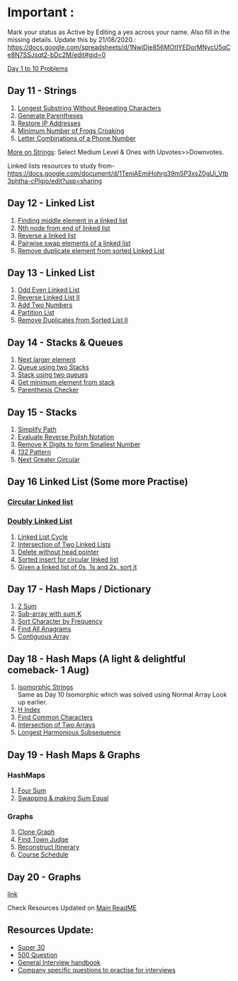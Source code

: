# Important :
 Mark your status as Active by Editing a yes across your name. Also fill in the missing details. Update this by 21/08/2020.:  https://docs.google.com/spreadsheets/d/1NwiDje856MOtIYEDorMNycU5qCe8N7SSJsqt2-bDc2M/edit#gid=0 <br>
 
[Day 1 to 10 Problems ](https://github.com/AasthaGithub/DSA_Team12_Uplift_Project/blob/master/ReadME_1to10.md)

## Day 11 - Strings

1. [Longest Substring Without Repeating Characters](https://leetcode.com/problems/longest-substring-without-repeating-characters/)
2. [Generate Parentheses](https://leetcode.com/problems/generate-parentheses/)
3. [Restore IP Addresses](https://leetcode.com/problems/restore-ip-addresses/)
4. [Minimum Number of Frogs Croaking](https://leetcode.com/problems/minimum-number-of-frogs-croaking/)
5. [Letter Combinations of a Phone Number](https://leetcode.com/problems/letter-combinations-of-a-phone-number/)<br>

[More on Strings](https://leetcode.com/tag/string/): Select Medium Level & Ones with Upvotes>>Downvotes. <br>

Linked lists resources to study from- https://docs.google.com/document/d/1TeniAEmiHohrg39m5P3xsZ0gUi_Vtb3phtha-cPIgio/edit?usp=sharing

## Day 12 - Linked List
1. [Finding middle element in a linked list](https://practice.geeksforgeeks.org/problems/finding-middle-element-in-a-linked-list/1) <br>
2. [Nth node from end of linked list](https://practice.geeksforgeeks.org/problems/nth-node-from-end-of-linked-list/1) <br>
3. [Reverse a linked list](https://practice.geeksforgeeks.org/problems/reverse-a-linked-list/1) <br>
4. [Pairwise swap elements of a linked list](https://practice.geeksforgeeks.org/problems/pairwise-swap-elements-of-a-linked-list-by-swapping-data/1) <br>
5. [Remove duplicate element from sorted Linked List](https://practice.geeksforgeeks.org/problems/remove-duplicate-element-from-sorted-linked-list/1) <br>

## Day 13 - Linked List
1. [Odd Even Linked List](https://leetcode.com/problems/odd-even-linked-list/) <br>
2. [Reverse Linked List II](https://leetcode.com/problems/reverse-linked-list-ii/) <br>
3. [Add Two Numbers](https://leetcode.com/problems/add-two-numbers/) <br>
4. [Partition List](https://leetcode.com/problems/partition-list/)
5. [Remove Duplicates from Sorted List II](https://leetcode.com/problems/remove-duplicates-from-sorted-list-ii/) <br>

## Day 14 - Stacks & Queues
1. [Next larger element](https://practice.geeksforgeeks.org/problems/next-larger-element/0) <br>
2. [Queue using two Stacks](https://practice.geeksforgeeks.org/problems/queue-using-two-stacks/1) <br>
3. [Stack using two queues](https://practice.geeksforgeeks.org/problems/stack-using-two-queues/1) <br>
4. [Get minimum element from stack](https://practice.geeksforgeeks.org/problems/get-minimum-element-from-stack/1) <br>
5. [Parenthesis Checker](https://practice.geeksforgeeks.org/problems/parenthesis-checker/0) <br>

## Day 15 - Stacks 
1. [Simplify Path](https://leetcode.com/problems/simplify-path/) <br>
2. [Evaluate Reverse Polish Notation](https://leetcode.com/problems/evaluate-reverse-polish-notation/) <br>
3. [Remove K Digits to form Smallest Number](https://leetcode.com/problems/remove-k-digits/) <br>
4. [132 Pattern](https://leetcode.com/problems/132-pattern/) <br>
5. [Next Greater Circular](https://leetcode.com/problems/next-greater-element-ii/) <br>

## Day 16 Linked List (Some more Practise)
### [Circular Linked list](https://www.geeksforgeeks.org/circular-linked-list/) <br>
### [Doubly Linked List](https://www.geeksforgeeks.org/doubly-linked-list/) <br>
1. [Linked List Cycle](https://leetcode.com/problems/linked-list-cycle/) <br>
2. [Intersection of Two Linked Lists](https://leetcode.com/problems/intersection-of-two-linked-lists/) <br>
3. [Delete without head pointer](https://practice.geeksforgeeks.org/problems/delete-without-head-pointer/1) <br>
4. [Sorted insert for circular linked list](https://practice.geeksforgeeks.org/problems/sorted-insert-for-circular-linked-list/1) <br>
5. [Given a linked list of 0s, 1s and 2s, sort it](https://practice.geeksforgeeks.org/problems/given-a-linked-list-of-0s-1s-and-2s-sort-it/1) <br>

## Day 17 - Hash Maps / Dictionary 
1. [2 Sum](https://leetcode.com/problems/two-sum) <br>
2. [Sub-array with sum K](https://leetcode.com/problems/subarray-sum-equals-k/) <br>
3. [Sort Character by Frequency](https://leetcode.com/problems/sort-characters-by-frequency/) <br>
4. [Find All Anagrams](https://leetcode.com/problems/find-all-anagrams-in-a-string/) <br>
5. [Contiguous Array](https://leetcode.com/problems/contiguous-array/) <br>

## Day 18 - Hash Maps (A light & delightful comeback- 1 Aug)
1. [Isomorphic Strings](https://leetcode.com/problems/isomorphic-strings/)<br>
Same as Day 10 Isomorphic which was solved using Normal Array Look up earlier.<br>
2. [H Index](https://leetcode.com/problems/h-index/) <br>
3. [Find Common Characters](https://leetcode.com/problems/find-common-characters/) <br>
4. [Intersection of Two Arrays](https://leetcode.com/problems/intersection-of-two-arrays/) <br>
5. [Longest Harmonious Subsequence](https://leetcode.com/problems/longest-harmonious-subsequence/) <br>

## Day 19 - Hash Maps & Graphs
### HashMaps
1. [Four Sum](https://practice.geeksforgeeks.org/problems/find-all-four-sum-numbers/0)<br>
2. [Swapping & making Sum Equal](https://practice.geeksforgeeks.org/problems/swapping-pairs-make-sum-equal/0) <br>
### Graphs
3. [Clone Graph](https://leetcode.com/problems/clone-graph) <br>
4. [Find Town Judge](https://leetcode.com/problems/find-the-town-judge) <br>
5. [Reconstruct Itinerary](https://leetcode.com/problems/reconstruct-itinerary) <br>
6. [Course Schedule](https://leetcode.com/problems/course-schedule) <br>

## Day 20 - Graphs
[link](https://leetcode.com/tag/graph/)

Check Resources Updated on [Main ReadME](https://github.com/AasthaGithub/DSA_Team12_Uplift_Project/blob/master/README.md)<br>

## Resources Update:
- [Super 30](https://docs.google.com/spreadsheets/d/1O_qwBKEESxXos-4auFjiU56RemuF2Fic--Mm7ABPvHA/edit#gid=0)<br>
- [500 Question](https://docs.google.com/spreadsheets/u/1/d/1XdXJbn9NC7fx1CeavItkxR0Yos8rQAC9xXjnH4-f6Eg/htmlview#)<br>
- [General Interview handbook](https://yangshun.github.io/tech-interview-handbook/introduction)<br>
- [Company specific questions to practise for interviews](https://github.com/MysteryVaibhav/leetcode_company_wise_questions)<br>



